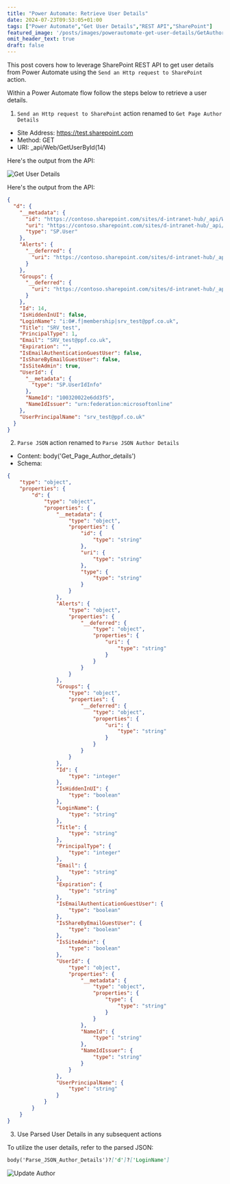 ```yaml
---
title: "Power Automate: Retrieve User Details"
date: 2024-07-23T09:53:05+01:00
tags: ["Power Automate","Get User Details","REST API","SharePoint"]
featured_image: '/posts/images/powerautomate-get-user-details/GetAuthorDetails.png'
omit_header_text: true
draft: false
---
```


This post covers how to leverage SharePoint REST API to get user details from Power Automate using the `Send an Http request to SharePoint` action.

Within a Power Automate flow follow the steps below to retrieve a user details.

1. `Send an Http request to SharePoint` action renamed to `Get Page Author Details`

* Site Address: https://test.sharepoint.com
* Method: GET
* URI: _api/Web/GetUserById(14)

Here's the output from the API:

![Get User Details](../images/powerautomate-get-user-details/GetAuthorDetails.png)

Here's the output from the API:

```json
{
  "d": {
    "__metadata": {
      "id": "https://contoso.sharepoint.com/sites/d-intranet-hub/_api/Web/GetUserById(14)",
      "uri": "https://contoso.sharepoint.com/sites/d-intranet-hub/_api/Web/GetUserById(14)",
      "type": "SP.User"
    },
    "Alerts": {
      "__deferred": {
        "uri": "https://contoso.sharepoint.com/sites/d-intranet-hub/_api/Web/GetUserById(14)/Alerts"
      }
    },
    "Groups": {
      "__deferred": {
        "uri": "https://contoso.sharepoint.com/sites/d-intranet-hub/_api/Web/GetUserById(14)/Groups"
      }
    },
    "Id": 14,
    "IsHiddenInUI": false,
    "LoginName": "i:0#.f|membership|srv_test@ppf.co.uk",
    "Title": "SRV_test",
    "PrincipalType": 1,
    "Email": "SRV_test@ppf.co.uk",
    "Expiration": "",
    "IsEmailAuthenticationGuestUser": false,
    "IsShareByEmailGuestUser": false,
    "IsSiteAdmin": true,
    "UserId": {
      "__metadata": {
        "type": "SP.UserIdInfo"
      },
      "NameId": "100320022e6dd3f5",
      "NameIdIssuer": "urn:federation:microsoftonline"
    },
    "UserPrincipalName": "srv_test@ppf.co.uk"
  }
}
```

2. `Parse JSON` action renamed to `Parse JSON Author Details`

* Content: body('Get_Page_Author_details')
* Schema:

```json
{
    "type": "object",
    "properties": {
        "d": {
            "type": "object",
            "properties": {
                "__metadata": {
                    "type": "object",
                    "properties": {
                        "id": {
                            "type": "string"
                        },
                        "uri": {
                            "type": "string"
                        },
                        "type": {
                            "type": "string"
                        }
                    }
                },
                "Alerts": {
                    "type": "object",
                    "properties": {
                        "__deferred": {
                            "type": "object",
                            "properties": {
                                "uri": {
                                    "type": "string"
                                }
                            }
                        }
                    }
                },
                "Groups": {
                    "type": "object",
                    "properties": {
                        "__deferred": {
                            "type": "object",
                            "properties": {
                                "uri": {
                                    "type": "string"
                                }
                            }
                        }
                    }
                },
                "Id": {
                    "type": "integer"
                },
                "IsHiddenInUI": {
                    "type": "boolean"
                },
                "LoginName": {
                    "type": "string"
                },
                "Title": {
                    "type": "string"
                },
                "PrincipalType": {
                    "type": "integer"
                },
                "Email": {
                    "type": "string"
                },
                "Expiration": {
                    "type": "string"
                },
                "IsEmailAuthenticationGuestUser": {
                    "type": "boolean"
                },
                "IsShareByEmailGuestUser": {
                    "type": "boolean"
                },
                "IsSiteAdmin": {
                    "type": "boolean"
                },
                "UserId": {
                    "type": "object",
                    "properties": {
                        "__metadata": {
                            "type": "object",
                            "properties": {
                                "type": {
                                    "type": "string"
                                }
                            }
                        },
                        "NameId": {
                            "type": "string"
                        },
                        "NameIdIssuer": {
                            "type": "string"
                        }
                    }
                },
                "UserPrincipalName": {
                    "type": "string"
                }
            }
        }
    }
}
```

3. Use Parsed User Details in any subsequent actions

To utilize the user details, refer to the parsed JSON:

```md
body('Parse_JSON_Author_Details')?['d']?['LoginName']
```

![Update Author](../images/powerautomate-get-user-details/UpdateAuthorDetails.png)